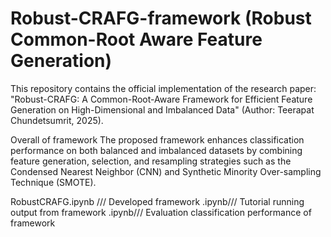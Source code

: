 # Robust-CRAFG-framework (Robust Common-Root Aware Feature Generation)

This repository contains the official implementation of the research paper:
"Robust-CRAFG: A Common-Root-Aware Framework for Efficient Feature Generation on High-Dimensional and Imbalanced Data" (Author: Teerapat Chundetsumrit, 2025).

Overall of framework
The proposed framework enhances classification performance on both balanced and imbalanced datasets by combining feature generation, selection, and resampling strategies such as the Condensed Nearest Neighbor (CNN) and Synthetic Minority Over-sampling Technique (SMOTE).

RobustCRAFG.ipynb /// Developed framework
.ipynb/// Tutorial running output from framework
.ipynb/// Evaluation classification performance of framework

